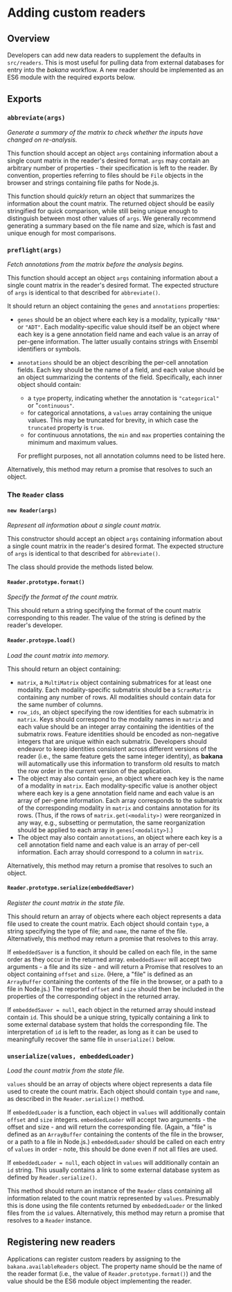 # Adding custom readers

## Overview

Developers can add new data readers to supplement the defaults in `src/readers`.
This is most useful for pulling data from external databases for entry into the _bakana_ workflow.
A new reader should be implemented as an ES6 module with the required exports below.

## Exports

### `abbreviate(args)`

_Generate a summary of the matrix to check whether the inputs have changed on re-analysis._

This function should accept an object `args` containing information about a single count matrix in the reader's desired format.
`args` may contain an arbitrary number of properties - their specification is left to the reader.
By convention, properties referring to files should be `File` objects in the browser and strings containing file paths for Node.js.

This function should _quickly_ return an object that summarizes the information about the count matrix.
The returned object should be easily stringified for quick comparison,
while still being unique enough to distinguish between most other values of `args`.
We generally recommend generating a summary based on the file name and size, which is fast and unique enough for most comparisons.

### `preflight(args)`

_Fetch annotations from the matrix before the analysis begins._

This function should accept an object `args` containing information about a single count matrix in the reader's desired format.
The expected structure of `args` is identical to that described for `abbreviate()`.

It should return an object containing the `genes` and `annotations` properties:

- `genes` should be an object where each key is a modality, typically `"RNA"` or `"ADT"`.
  Each modality-specific value should itself be an object where each key is a gene annotation field name and each value is an array of per-gene information.
  The latter usually contains strings with Ensembl identifiers or symbols.
- `annotations` should be an object describing the per-cell annotation fields.
  Each key should be the name of a field, and each value should be an object summarizing the contents of the field.
  Specifically, each inner object should contain:

  - a `type` property, indicating whether the annotation is `"categorical"` or "`continuous"`.
  - for categorical annotations, a `values` array containing the unique values.
    This may be truncated for brevity, in which case the `truncated` property is `true`.
  - for continuous annotations, the `min` and `max` properties containing the minimum and maximum values.

  For preflight purposes, not all annotation columns need to be listed here.

Alternatively, this method may return a promise that resolves to such an object.

### The `Reader` class

#### `new Reader(args)`

_Represent all information about a single count matrix._

This constructor should accept an object `args` containing information about a single count matrix in the reader's desired format.
The expected structure of `args` is identical to that described for `abbreviate()`.

The class should provide the methods listed below.

#### `Reader.prototype.format()`

_Specify the format of the count matrix._

This should return a string specifying the format of the count matrix corresponding to this reader.
The value of the string is defined by the reader's developer.

#### `Reader.protoype.load()`

_Load the count matrix into memory._

This should return an object containing:

- `matrix`, a `MultiMatrix` object containing submatrices for at least one modality.
  Each modality-specific submatrix should be a `ScranMatrix` containing any number of rows.
  All modalities should contain data for the same number of columns.
- `row_ids`, an object specifying the row identities for each submatrix in `matrix`.
  Keys should correspond to the modality names in `matrix` and each value should be an integer array containing the identities of the submatrix rows.
  Feature identities should be encoded as non-negative integers that are unique within each submatrix.
  Developers should endeavor to keep identities consistent across different versions of the reader (i.e., the same feature gets the same integer identity),
  as **bakana** will automatically use this information to transform old results to match the row order in the current version of the application.
- The object may also contain `gene`, an object where each key is the name of a modality in `matrix`.
  Each modality-specific value is another object where each key is a gene annotation field name and each value is an array of per-gene information.
  Each array corresponds to the submatrix of the corresponding modality in `matrix` and contains annotation for its rows.
  (Thus, if the rows of `matrix.get(<modality>)` were reorganized in any way, e.g., subsetting or permutation, the same reorganization should be applied to each array in `genes[<modality>]`.)
- The object may also contain `annotations`, an object where each key is a cell annotation field name and each value is an array of per-cell information.
  Each array should correspond to a column in `matrix`.

Alternatively, this method may return a promise that resolves to such an object.

#### `Reader.prototype.serialize(embeddedSaver)`

_Register the count matrix in the state file._

This should return an array of objects where each object represents a data file used to create the count matrix.
Each object should contain `type`, a string specifying the type of file; and `name`, the name of the file.
Alternatively, this method may return a promise that resolves to this array.

If `embeddedSaver` is a function, it should be called on each file, in the same order as they occur in the returned array.
`embeddedSaver` will accept two arguments - a file and its size - and will return a Promise that resolves to an object containing `offset` and `size`.
(Here, a "file" is defined as an `ArrayBuffer` containing the contents of the file in the browser, or a path to a file in Node.js.)
The reported `offset` and `size` should then be included in the properties of the corresponding object in the returned array.

If `embeddedSaver = null`, each object in the returned array should instead contain `id`.
This should be a unique string, typically containing a link to some external database system that holds the corresponding file.
The interpretation of `id` is left to the reader, as long as it can be used to meaningfully recover the same file in `unserialize()` below.

### `unserialize(values, embeddedLoader)`

_Load the count matrix from the state file._

`values` should be an array of objects where object represents a data file used to create the count matrix.
Each object should contain `type` and `name`, as described in the `Reader.serialize()` method.

If `embeddedLoader` is a function, each object in `values` will additionally contain `offset` and `size` integers.
`embeddedLoader` will accept two arguments - the offset and size - and will return the corresponding file.
(Again, a "file" is defined as an `ArrayBuffer` containing the contents of the file in the browser, or a path to a file in Node.js.)
`embeddedLoader` should be called on each entry of `values` in order - note, this should be done even if not all files are used.

If `embeddedLoader = null`, each object in `values` will additionally contain an `id` string.
This usually contains a link to some external database system as defined by `Reader.serialize()`.

This method should return an instance of the `Reader` class containing all information related to the count matrix represented by `values`.
Presumably this is done using the file contents returned by `embeddedLoader` or the linked files from the `id` values.
Alternatively, this method may return a promise that resolves to a `Reader` instance.

## Registering new readers

Applications can register custom readers by assigning to the `bakana.availableReaders` object.
The property name should be the name of the reader format (i.e., the value of `Reader.prototype.format()`) and the value should be the ES6 module object implementing the reader.

